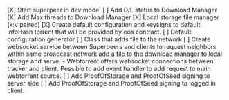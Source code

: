[X] Start superpeer in dev mode. 
[ ] Add D/L status to Download Manager
[X] Add Max threads to Download Manager
[X] Local storage file manager (k:v paired)
[X] Create default configuration and keysigns to default infoHash torrent that will be provided by eos contract.
[ ] Default configuration generator
[ ] Class that adds file to the network
[ ] Create websocket service between Superpeers and clients to request neighbors within same broadcast network add a file to the download manager to local storage and serve. - Webtorrent offers websocket connections between tracker and client. Possible to add event handler to add request to main webtorrent source.
[ ] Add ProofOfStorage and ProofOfSeed signing to server side
[ ] Add ProofOfStorage and ProofOfSeed signing to logged in client.

